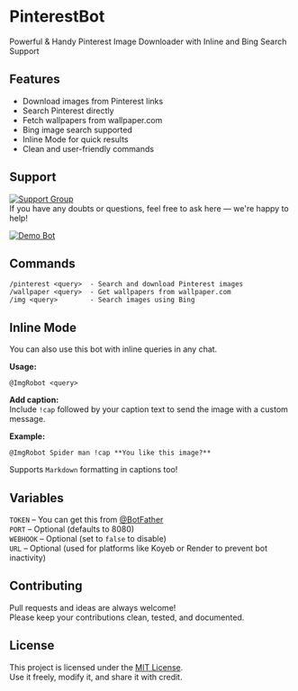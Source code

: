 # PinterestBot  
Powerful & Handy Pinterest Image Downloader with Inline and Bing Search Support

## Features

- Download images from Pinterest links  
- Search Pinterest directly  
- Fetch wallpapers from wallpaper.com  
- Bing image search supported  
- Inline Mode for quick results  
- Clean and user-friendly commands

## Support

[![Support Group](https://img.shields.io/badge/Support-30302f?style=flat&logo=telegram)](https://t.me/XBOTSUPPORTS)  
If you have any doubts or questions, feel free to ask here — we're happy to help!

[![Demo Bot](https://img.shields.io/badge/Try%20Bot-ImgRobot-blue?style=for-the-badge&logo=telegram)](https://t.me/ImgRobot)

## Commands

```
/pinterest <query>  - Search and download Pinterest images  
/wallpaper <query>  - Get wallpapers from wallpaper.com  
/img <query>        - Search images using Bing  
```

## Inline Mode

You can also use this bot with inline queries in any chat.

**Usage:**
```
@ImgRobot <query>
```

**Add caption:**  
Include `!cap` followed by your caption text to send the image with a custom message.

**Example:**
```
@ImgRobot Spider man !cap **You like this image?**
```

Supports `Markdown` formatting in captions too!

## Variables

`TOKEN` – You can get this from [@BotFather](https://telegram.dog/BotFather)  
`PORT` – Optional (defaults to 8080)  
`WEBHOOK` – Optional (set to `false` to disable)  
`URL` – Optional (used for platforms like Koyeb or Render to prevent bot inactivity)

## Contributing

Pull requests and ideas are always welcome!  
Please keep your contributions clean, tested, and documented.

## License

This project is licensed under the [MIT License](LICENSE).  
Use it freely, modify it, and share it with credit.
